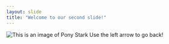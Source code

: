 ```yaml
---
layout: slide
title: "Welcome to our second slide!"
---
```

![This is an image of Pony Stark](http://zacharytotah.com/wp-content/uploads/2017/09/Books-Are-Best-Tony-Stark-Meme.jpg)
Use the left arrow to go back!
